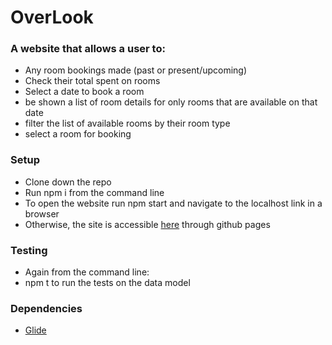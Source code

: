 # OverLook
### A website that allows a user to:
* Any room bookings made (past or present/upcoming)
* Check their total spent on rooms
* Select a date to book a room
* be shown a list of room details for only rooms that are available on that date
* filter the list of available rooms by their room type
* select a room for booking
### Setup
* Clone down the repo
* Run npm i from the command line
* To open the website run npm start and navigate to the localhost link in a browser
* Otherwise, the site is accessible [here](https://jacksonmcguire.github.io/overlook/) through github pages
### Testing
* Again from the command line:
* npm t to run the tests on the data model
### Dependencies
* [Glide](https://glidejs.com/)
